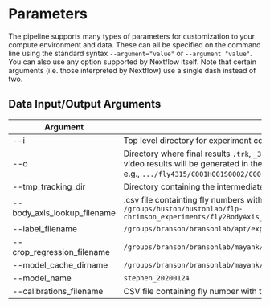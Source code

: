 # Parameters

The pipeline supports many types of parameters for customization to your compute environment and data. These can all be specified on the command line using the standard syntax `--argument="value"` or `--argument "value"`. You can also use any option supported by Nextflow itself. Note that certain arguments (i.e. those interpreted by Nextflow) use a single dash instead of two.


## Data Input/Output Arguments

| Argument   |Description                                                                           |
|------------|---------------------------------------------------------------------------------------|
| --i| Top level directory for experiment containing all individual fly subdirectories |
| --o | Directory where final results `.trk`, `_3dres.mat` will be generated. The per fly and per video results will be generated in the corresponding subfolders as found in the input, e.g., `.../fly4315/C001H001S0002/C001H001S0002_c.trk` |
| --tmp_tracking_dir | Directory containing the intermediate results generated during the `detect` step |
| --body_axis_lookup_filename | .csv file containting fly numbers with the corresponding body axis .lbl files e.g. `/groups/huston/hustonlab/flp-chrimson_experiments/fly2BodyAxis_lookupTable_Ben.csv` |
| --label_filename | `/groups/branson/bransonlab/apt/experiments/data/sh_trn5017_20200121_stripped.lbl` |
| --crop_regression_filename | `/groups/branson/bransonlab/mayank/stephen_copy/crop_regression_params.mat` |
| --model_cache_dirname | `/groups/branson/bransonlab/mayank/stephen_copy/apt_cache` |
| --model_name | `stephen_20200124` |
| --calibrations_filename| CSV file containing fly number with the corresponding calibration file|
